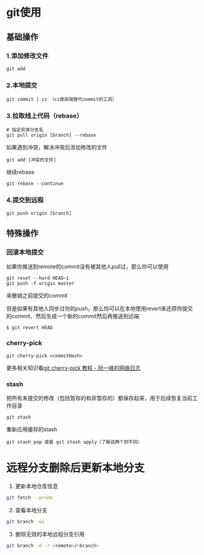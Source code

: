 # git使用

## 基础操作


### 1.添加修改文件

```
git add
```

### 2.本地提交

```
git commit | cz （cz是前端替代commit的工具）
```

### 3.拉取线上代码（rebase）
```
# 指定具体分支名
git pull origin [branch] --rebase
```

如果遇到冲突，解决冲突后添加修改的文件

```
git add [冲突的文件]
```

继续rebase

```
git rebase --continue
```

### 4.提交到远程
```
git push origin [branch]
```

## 特殊操作

### 回滚本地提交

如果你推送到remote的commit没有被其他人pull过，那么你可以使用

```
git reset --hard HEAD~1
git push -f origin master
```

来撤销之前提交的commit


但是如果有其他人同步过你的push，那么你可以在本地使用revert来还原你提交的commit，然后生成一个新的commit然后再推送到远端

```
$ git revert HEAD
```

### cherry-pick

```
git cherry-pick <commitHash>
```

更多相关知识看[git cherry-pick 教程 - 阮一峰的网络日志](https://www.ruanyifeng.com/blog/2020/04/git-cherry-pick.html)

### stash

把所有未提交的修改（包括暂存的和非暂存的）都保存起来，用于后续恢复当前工作目录

```
git stash
```

重新应用缓存的stash

```
git stash pop 或者 git stash apply（了解这两个的不同）
```

# 远程分支删除后更新本地分支
1. 更新本地仓库信息
```bash
git fetch --prune
```
2. 查看本地分支
```bash
git branch -vv
```
3. 删除无效的本地远程分支引用
```bash
git branch -d -r <remote>/<branch>
```